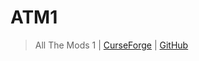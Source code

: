 # ATM1

> All The Mods 1 | [CurseForge](https://legacy.curseforge.com/minecraft/modpacks/all-the-mods-8) | [GitHub](https://github.com/AllTheMods/ATM-8/)